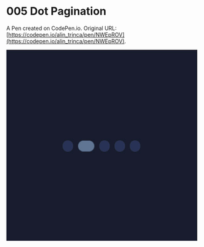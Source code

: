 # 005 Dot Pagination

A Pen created on CodePen.io. Original URL: [https://codepen.io/alin_trinca/pen/NWEpROV](https://codepen.io/alin_trinca/pen/NWEpROV).

![Dot Pagination Screenshot](dot-pagination.jpg)
